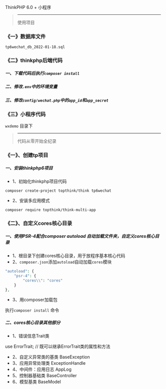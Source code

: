 ThinkPHP 6.0 + 小程序 

> ---------
>使用项目
### 《一》数据库文件
`tp6wechat_db_2022-01-18.sql`

### 《二》thinkphp后端代码
##### 一、下载代码后执行`composer install`

##### 二、修改`.env`中的环境变量

##### 三、修改`config/wechat.php`中的`app_id`和`app_secret` 

### 《三》小程序代码
`wxdemo` 目录下


> ---------
>代码从零开始全纪录
### 《一》、创建tp项目

##### 一、安装thinkphp6项目

* 1、初始化thinkphp项目代码
~~~
composer create-project topthink/think tp6wechat
~~~
* 2、安装多应用模式

~~~
composer require topthink/think-multi-app
~~~

### 《二》、自定义cores核心目录

##### 一、使用PSR-4配合composer autoload 自动加载文件夹，自定义cores核心目录
* 1、根目录下创建cores核心目录，用于放程序基本核心代码
* 2、`composer.json`添加`autoload`自动加载`cores`模块
```php
"autoload": {
    "psr-4": {
        "cores\\": "cores"
    }
},
```
* 3、用composer加载包

执行`composer install` 命令

##### 二、cores核心目录其他部分

* 1、错误信息Trait类

use ErrorTrait; // 既可以继承ErrorTrait类的属性和方法
* 2、自定义异常类的基类 BaseException
* 3、应用异常处理类 ExceptionHandle
* 4、中间件：应用日志 AppLog
* 5、控制器基础类 BaseController
* 6、模型基类 BaseModel
